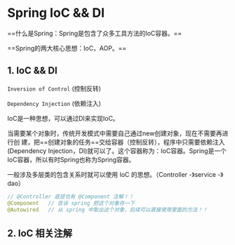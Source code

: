 # Spring IoC  && DI

==什么是Spring：Spring是包含了众多工具方法的IoC容器。==

==Spring的两大核心思想：IoC，AOP。==

## 1. IoC && DI

`Inversion of Control` (控制反转)  

`Dependency Injection` (依赖注入)

IoC是一种思想，可以通过DI来实现IoC。

当需要某个对象时，传统开发模式中需要自己通过new创建对象，现在不需要再进行创
建，把==创建对象的任务==交给容器（控制反转），程序中只需要依赖注入(Dependency Injection，DI)就可以了。这个容器称为：IoC容器。Spring是⼀个IoC容器，所以有时Spring也称为Spring容器。  

一般涉及多层类的包含关系时就可以使用 IoC 的思想。（Controller -》service -》dao）

```java
// @Controller 底层也有 @Component 注解！！
@Component   // 告诉 spring 把这个对象存一下
@Autowired   // 从 spring 中取出这个对象，后续可以直接使用里面的方法！！
```

## 2. IoC 相关注解













